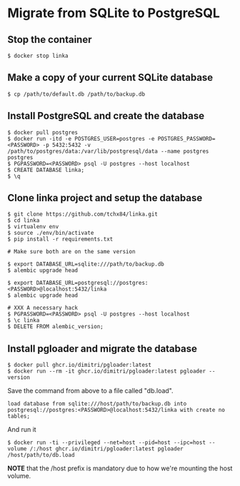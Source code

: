 # Migrate from SQLite to PostgreSQL

## Stop the container

```
$ docker stop linka
```

## Make a copy of your current SQLite database

```
$ cp /path/to/default.db /path/to/backup.db
```

## Install PostgreSQL and create the database

```
$ docker pull postgres
$ docker run -itd -e POSTGRES_USER=postgres -e POSTGRES_PASSWORD=<PASSWORD> -p 5432:5432 -v /path/to/postgres/data:/var/lib/postgresql/data --name postgres postgres
$ PGPASSWORD=<PASSWORD> psql -U postgres --host localhost
$ CREATE DATABASE linka;
$ \q
```

## Clone linka project and setup the database

```
$ git clone https://github.com/tchx84/linka.git
$ cd linka
$ virtualenv env
$ source ./env/bin/activate
$ pip install -r requirements.txt

# Make sure both are on the same version

$ export DATABASE_URL=sqlite:///path/to/backup.db
$ alembic upgrade head

$ export DATABASE_URL=postgresql://postgres:<PASSWORD>@localhost:5432/linka
$ alembic upgrade head

# XXX A necessary hack
$ PGPASSWORD=<PASSWORD> psql -U postgres --host localhost
$ \c linka
$ DELETE FROM alembic_version;
```

## Install pgloader and migrate the database

```
$ docker pull ghcr.io/dimitri/pgloader:latest
$ docker run --rm -it ghcr.io/dimitri/pgloader:latest pgloader --version
```

Save the command from above to a file called "db.load".

```
load database from sqlite:///host/path/to/backup.db into postgresql://postgres:<PASSWORD>@localhost:5432/linka with create no tables;
```

And run it

```
$ docker run -ti --privileged --net=host --pid=host --ipc=host --volume /:/host ghcr.io/dimitri/pgloader:latest pgloader /host/path/to/db.load
```

**NOTE** that the /host prefix is mandatory due to how we're mounting the host volume.

